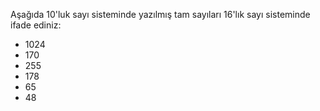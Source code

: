 Aşağıda 10'luk sayı sisteminde yazılmış tam sayıları 16'lık sayı sisteminde ifade ediniz:
* 1024
* 170
* 255
* 178
* 65
* 48
